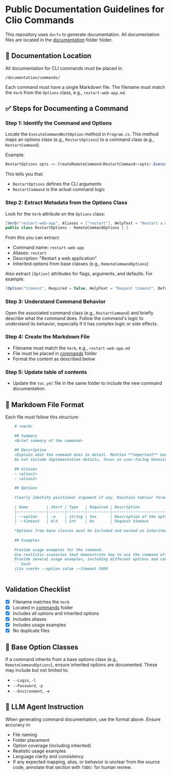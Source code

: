 ﻿# Public Documentation Guidelines for Clio Commands

This repository uses `docfx` to generate documentation.
All documentation files are located in the [documentation](../documentation) folder folder.

## 📍 Documentation Location

All documentation for CLI commands must be placed in:

```
/documentation/commands/
```

Each command must have a single Markdown file. The filename must match the `Verb` from the `Options` class, e.g., `restart-web-app.md`.

## ✅ Steps for Documenting a Command

### Step 1: Identify the Command and Options

Locate the `ExecuteCommandWithOption` method in `Program.cs`.
This method maps an options class (e.g., `RestartOptions`) to a command class (e.g., `RestartCommand`).

Example:

```csharp
RestartOptions opts => CreateRemoteCommand<RestartCommand>(opts).Execute(opts),
```

This tells you that:
- `RestartOptions` defines the CLI arguments
- `RestartCommand` is the actual command logic

### Step 2: Extract Metadata from the Options Class

Look for the `Verb` attribute on the `Options` class:

```csharp
[Verb("restart-web-app", Aliases = ["restart"], HelpText = "Restart a web application")]
public class RestartOptions : RemoteCommandOptions { }
```

From this you can extract:
- Command name: `restart-web-app`
- Aliases: `restart`
- Description: "Restart a web application"
- Inherited options from base classes (e.g., `RemoteCommandOptions`)

Also extract `[Option]` attributes for flags, arguments, and defaults. For example:

```csharp
[Option("timeout", Required = false, HelpText = "Request timeout", Default = 100_000)]
```

### Step 3: Understand Command Behavior

Open the associated command class (e.g., `RestartCommand`) and briefly describe what the command does.
Follow the command's logic to understand its behavior, especially if it has complex logic or side effects.

### Step 4: Create the Markdown File

- Filename must match the `Verb`, e.g., `restart-web-app.md`
- File must be placed in [commands](../documentation/commands) folder
- Format the content as described below

### Step 5: Update table of contents
- Update the `toc.yml` file in the same folder to include the new command documentation.


## 🧩 Markdown File Format

Each file must follow this structure:

```markdown
    # <verb>
    
    ## Summary
    <Brief summary of the command>
    
    ## Description
    <Explain what the command does in detail. Mention **important** behaviors, steps, or caveats.
    Do not include implementation details, focus on user-facing behavior.>
    
    ## Aliases
    - <alias1>
    - <alias2>
    
    ## Options
    
    Clearly identify positional argument if any. Maintain tabluar format for options.
    
    | Name        | Short | Type   | Required | Description                          | Default   |
    |-------------|-------|--------|----------|--------------------------------------|-----------|
    | --option    | -o    | string | Yes      | Description of the option            |           |
    | --timeout   | N/A   | int    | No       | Request timeout                      | 100000    |
    
    *Options from base classes must be included and marked as inherited if applicable.*
    
    ## Examples
    
    Provide usage examples for the command.
    Use realistic scenarios that demonstrate how to use the command effectively.
    Provide several usage examples, including different options and combinations.
    ```bash
    clio <verb> --option value --timeout 3000
    ```
```

## Validation Checklist

- [x] Filename matches the `Verb`
- [x] Located in [commands](../documentation/commands) folder
- [x] Includes all options and inherited options
- [x] Includes aliases
- [x] Includes usage examples
- [x] No duplicate files

## 🔁 Base Option Classes

If a command inherits from a base options class (e.g., `RemoteCommandOptions`),
ensure inherited options are documented.
These may include but not limited to:
- `--Login`, `-l`
- `--Password`, `-p`
- `--Environment`, `-e`

## 🤖 LLM Agent Instruction

When generating command documentation, use the format above. Ensure accuracy in:
- File naming
- Folder placement
- Option coverage (including inherited)
- Realistic usage examples
- Language clarity and consistency
- If any expected mapping, alias, or behavior is unclear from the source code, annotate that section with `TODO:` for human review.


